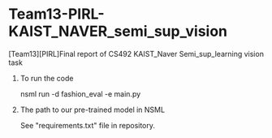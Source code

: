 # Team13-PIRL-KAIST_NAVER_semi_sup_vision
[Team13][PIRL]Final report of CS492 KAIST_Naver Semi_sup_learning vision task

1) To run the code

    nsml run -d fashion_eval -e main.py 

2) The path to our pre-trained model in NSML 

    See "requirements.txt" file in repository.
